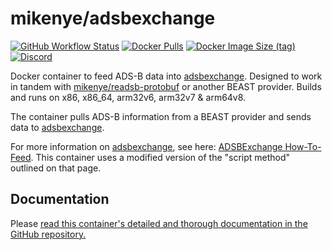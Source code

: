 # mikenye/adsbexchange

[![GitHub Workflow Status](https://img.shields.io/github/workflow/status/mikenye/docker-adsbexchange/Deploy%20to%20Docker%20Hub)](https://github.com/mikenye/docker-adsbexchange/actions?query=workflow%3A%22Deploy+to+Docker+Hub%22)
[![Docker Pulls](https://img.shields.io/docker/pulls/mikenye/adsbexchange.svg)](https://hub.docker.com/r/mikenye/adsbexchange)
[![Docker Image Size (tag)](https://img.shields.io/docker/image-size/mikenye/adsbexchange/latest)](https://hub.docker.com/r/mikenye/adsbexchange)
[![Discord](https://img.shields.io/discord/734090820684349521)](https://discord.gg/sTf9uYF)

Docker container to feed ADS-B data into [adsbexchange](https://www.adsbexchange.com). Designed to work in tandem with [mikenye/readsb-protobuf](https://hub.docker.com/r/mikenye/readsb-protobuf) or another BEAST provider. Builds and runs on x86, x86_64, arm32v6, arm32v7 & arm64v8.

The container pulls ADS-B information from a BEAST provider and sends data to [adsbexchange](https://www.adsbexchange.com).

For more information on [adsbexchange](https://www.adsbexchange.com), see here: [ADSBExchange How-To-Feed](https://adsbexchange.com/how-to-feed/). This container uses a modified version of the "script method" outlined on that page.

## Documentation

Please [read this container's detailed and thorough documentation in the GitHub repository.](https://github.com/mikenye/docker-adsbexchange/blob/master/README.md)